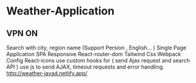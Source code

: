 # Weather-Application

## VPN ON

Search with city, region name (Support Persion , English... )
Single Page Application SPA
Responsive
React-router-dom
Tailwind Css
Webpack Config
React-icons
use custom hooks for ( send Ajax request and search API )
use js to send AJAX, timeout requests and error handling.
http://weather-javad.netlify.app/
